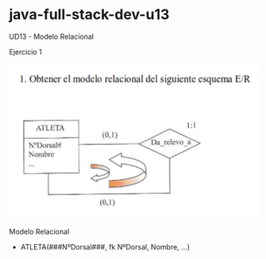 # java-full-stack-dev-u13

UD13 - Modelo Relacional

Ejercicio 1

![image](https://github.com/JagaScripts/java-full-stack-dev-u13/blob/master/ejercicio1.jpg)

Modelo Relacional

- ATLETA(###NºDorsal###, fk NºDorsal, Nombre, …)



